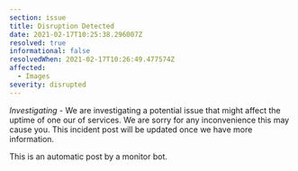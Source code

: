 ```yaml
---
section: issue
title: Disruption Detected
date: 2021-02-17T10:25:38.296007Z
resolved: true
informational: false
resolvedWhen: 2021-02-17T10:26:49.477574Z
affected:
  - Images
severity: disrupted
---
```

*Investigating* - We are investigating a potential issue that might affect the uptime of one our of services. We are sorry for any inconvenience this may cause you. This incident post will be updated once we have more information.

This is an automatic post by a monitor bot.
        